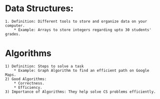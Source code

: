 # Data Structures:
    1. Definition: Different tools to store and organize data on your computer.
        * Example: Arrays to store integers regarding upto 30 students' grades.
        
# Algorithms
    1) Definition: Steps to solve a task
        * Example: Graph Algorithm to find an efficient path on Google Maps.
    2) Good Algorithms:
        * Correctness.
        * Efficiency.
    3) Importance of Algorithms: They help solve CS problems efficiently.
                                                                                
